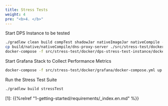 ```yaml
---
title: Stress Tests
weight: 4
pre: "<b>4. </b>"
---
```


Start DPS Instance to be tested

```bash
./gradlew clean build compTest shadowJar nativeImageJar nativeCompile -i
cp build/native/nativeCompile/dns-proxy-server ./src/stress-test/docker/dps-stress-test-instance/files/
docker-compose -f src/stress-test/docker/dps-stress-test-instance/docker-compose.yml up --build
```

Start Grafana Stack to Collect Performance Metrics

```bash
docker-compose -f src/stress-test/docker/grafana/docker-compose.yml up --build
```

Run the Stress Test Suite

```bash 
./gradlew build stressTest
```


[1]: {{%relref "1-getting-started/requirements/_index.en.md" %}}
